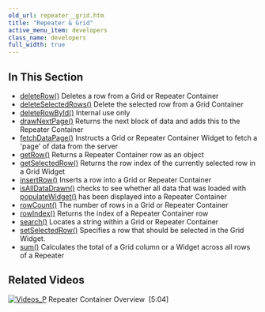 ```yaml
---
old_url: repeater__grid.htm
title: "Repeater & Grid"
active_menu_item: developers
class_name: developers
full_width: true
---
```



## In This Section

 - [deleteRow()](/developers/documentation/scripting-apis/client-api/widget-object-functions/repeater-grid/deleterow)
    Deletes a row from a Grid or Repeater Container
 - [deleteSelectedRows()](/developers/documentation/scripting-apis/client-api/widget-object-functions/repeater-grid/deleteselectedrows)
    Delete the selected row from a Grid Container
 - [deleteRowById()](/developers/documentation/scripting-apis/client-api/widget-object-functions/repeater-grid/deleterowbyid)
    Internal use only
 - [drawNextPage()](/developers/documentation/scripting-apis/client-api/widget-object-functions/repeater-grid/drawnextpage)
    Returns the next block of data and adds this to the Repeater Container
 - [fetchDataPage()](/developers/documentation/scripting-apis/client-api/widget-object-functions/repeater-grid/fetchdata)
    Instructs a Grid or Repeater Container Widget to fetch a 'page' of data from the server
 - [getRow()](/developers/documentation/scripting-apis/client-api/widget-object-functions/repeater-grid/getrow)
    Returns a Repeater Container row as an object
 - [getSelectedRow()](/developers/documentation/scripting-apis/client-api/widget-object-functions/repeater-grid/getselectedrow)
    Returns the row index of the currently selected row in a Grid Widget
 - [insertRow()](/developers/documentation/scripting-apis/client-api/widget-object-functions/repeater-grid/insertrow)
    Inserts a row into a Grid or Repeater Container
 - [isAllDataDrawn()](/developers/documentation/scripting-apis/client-api/widget-object-functions/repeater-grid/isalldatadrawn)
    checks to see whether all data that was loaded with [populateWidget()](/developers/documentation/scripting-apis/client-api/widget-data-state-manipulation/populatewidget/) has been displayed into a Repeater Container
 - [rowCount()](/developers/documentation/scripting-apis/client-api/widget-object-functions/repeater-grid/length)
    The number of rows in a Grid or Repeater Container
 - [rowIndex()](/developers/documentation/scripting-apis/client-api/widget-object-functions/repeater-grid/rowindex)
    Returns the index of a Repeater Container row
 - [search()](/developers/documentation/product-guide/widget-properties-events/advanced/search)
    Locates a string within a Grid or Repeater Container
 - [setSelectedRow()](/developers/documentation/scripting-apis/client-api/widget-object-functions/repeater-grid/setselectedrow)
    Specifies a row that should be selected in the Grid Widget.
 - [sum()](/developers/documentation/scripting-apis/client-api/widget-object-functions/repeater-grid/sum)
    Calculates the total of a Grid column or a Widget across all rows of a Repeater

## Related Videos

[![Videos\_P](/img/docs/videos_p.png)](http://www.youtube.com/v/3rAyD-f30ic?autoplay=1&hd=1&fs=1&showsearch=0&rel=0&) Repeater Container Overview  [5:04]
